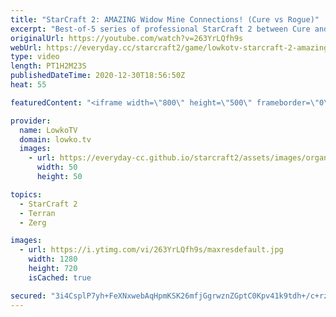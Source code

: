 ```yaml
---
title: "StarCraft 2: AMAZING Widow Mine Connections! (Cure vs Rogue)"
excerpt: "Best-of-5 series of professional StarCraft 2 between Cure and Rogue. This series starts off with normal build orders, but quickly evolves to something much greater as both players test a variety of strategies.  Match is from the OlimoLeague December finals. Support OlimoLeague on Patreon here: https://www.patreon.com/olimoley"
originalUrl: https://youtube.com/watch?v=263YrLQfh9s
webUrl: https://everyday.cc/starcraft2/game/lowkotv-starcraft-2-amazing-widow-mine-connections-cure-vs-rogue/
type: video
length: PT1H2M23S
publishedDateTime: 2020-12-30T18:56:50Z
heat: 55

featuredContent: "<iframe width=\"800\" height=\"500\" frameborder=\"0\" src=\"https://www.youtube.com/embed/263YrLQfh9s\" allow=\"accelerometer; autoplay; encrypted-media; gyroscope; picture-in-picture\" allowfullscreen></iframe>"

provider:
  name: LowkoTV
  domain: lowko.tv
  images:
    - url: https://everyday-cc.github.io/starcraft2/assets/images/organizations/lowko.tv-50x50.jpg
      width: 50
      height: 50

topics:
  - StarCraft 2
  - Terran
  - Zerg

images:
  - url: https://i.ytimg.com/vi/263YrLQfh9s/maxresdefault.jpg
    width: 1280
    height: 720
    isCached: true

secured: "3i4CsplP7yh+FeXNxwebAqHpmKSK26mfjGgrwznZGptC0Kpv41k9tdh+/c+rzwlu3Yu+vPRCIzZArkWEkchn6vbC7Z1ShelPyXRQA9rAa3rkvAxyx9AN/bwqGcNjw6AO8RYvbcy+4HmL14jyy874BrnrBNj0hsQ82a6Kf5xzOFQh3858a4/NdC7ezSUJX2BcrZxjVgkgxp4ZHNLifwkvkMA94RIoxTzSwXXo/seRZL5lqFWHFgVgcwfp6SpFirSKyN5RsM2m35YOoheGw6PX2qDOIzgPvLl7ahb3bgQ2kq6noPTEdfcv97LGrPAMgjbEmFJt5vhhosMSA6tTJMLwzLfYk3mZsfk5CdTmKMqtPM46WUAdIQPIxPtils0S+vJ8zCOWiPapsoD39gMc1d7ozXM0WUn1AtvHoWq28r3bY4hFZH+iswdZSsCWw8qHb8t8;LAns/BOC1WLClFdIiVFbiw=="
---
```


